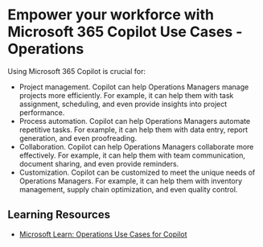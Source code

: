 # Empower your workforce with Microsoft 365 Copilot Use Cases - Operations

Using Microsoft 365 Copilot is crucial for:

- Project management. Copilot can help Operations Managers manage projects more efficiently. For example, it can help them with task assignment, scheduling, and even provide insights into project performance.
- Process automation. Copilot can help Operations Managers automate repetitive tasks. For example, it can help them with data entry, report generation, and even proofreading.
- Collaboration. Copilot can help Operations Managers collaborate more effectively. For example, it can help them with team communication, document sharing, and even provide reminders.
- Customization. Copilot can be customized to meet the unique needs of Operations Managers. For example, it can help them with inventory management, supply chain optimization, and even quality control.

## Learning Resources

- [Microsoft Learn: Operations Use Cases for Copilot](https://learn.microsoft.com/en-us/training/modules/empower-workforce-copilot-operations/)
